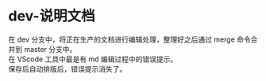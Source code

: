 # dev-说明文档

在 dev 分支中，将正在生产的文档进行编辑处理，整理好之后通过 merge 命令合并到 master 分支中。  
在 VScode 工具中最是有 md 编辑过程中的错误提示。  
保存后自动排版后，错误提示消失了。
